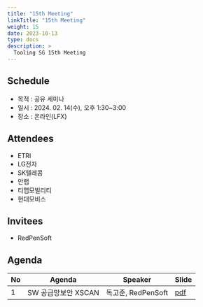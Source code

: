 ```yaml
---
title: "15th Meeting"
linkTitle: "15th Meeting"
weight: 15
date: 2023-10-13
type: docs
description: >
  Tooling SG 15th Meeting
---
```


## Schedule

* 목적 : 공유 세미나
* 일시 : 2024. 02. 14(수), 오후 1:30~3:00
* 장소 : 온라인(LFX)

## Attendees
* ETRI
* LG전자
* SK텔레콤 
* 안랩
* 티맵모빌리티
* 현대모비스

## Invitees
* RedPenSoft

## Agenda
| No | Agenda           | Speaker | Slide |
|----|-----------------|------|------|
| 1  | SW 공급망보안 XSCAN | 독고준, RedPenSoft | [pdf](XSCAN_introduction.pdf) |